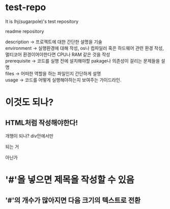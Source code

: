 # test-repo
It is lhj(sugarpole)'s test repository
<!-- code commit test -->
readme repository

description -> 프로젝트에 대한 간단한 설명을 기술</br>
environment -> 실행환경에 대해 작성, os나 컴파일러 혹은 하드웨어 관련 환경 작성, 멀티코어 환경이어야한다면 CPU나 RAM 같은 것을 작성</br>
prerequisite -> 코드를 실행 전에 설치해야할 pakage나 의존성이 걸리는 문제들을 설명</br>
files -> 어떠한 역할을 하는 파일인지 간단하게 설명</br>
usage -> 코드를 어떻게 실행해야하는지 보여주는 가이드라인.</br>


<h1>이것도 되나?</h1>
<h2>HTML처럼 작성해야한다!</h2>
<div>
  개행이 되나?
  div안에서만
  
  되는 거
  
  아닌가
</div>

# '#'을 넣으면 제목을 작성할 수 있음
## '#'의 개수가 많아지면 다음 크기의 텍스트로 전환
